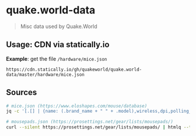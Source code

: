 # quake.world-data
> Misc data used by Quake.World

## Usage: CDN via statically.io
**Example**: get the file `/hardware/mice.json`
```
https://cdn.statically.io/gh/quakeworld/quake.world-data/master/hardware/mice.json
```

## Sources

```sh
# mice.json (https://www.eloshapes.com/mouse/database)
jq -c '[.[] | {name: (.brand_name + " " + .model),wireless,dpi,polling_rate}] | sort_by(.name) | unique_by(.name)' source.json > mice.json

# mousepads.json (https://prosettings.net/gear/lists/mousepads/)
curl --silent https://prosettings.net/gear/lists/mousepads/ | htmlq --text '#equipment-list-table tbody td:nth-child(2) a' | sed 's/^ *//g' | sort -V | jq -R -s 'split("\n") | map(select(length > 0))' > mousepads.json
```
